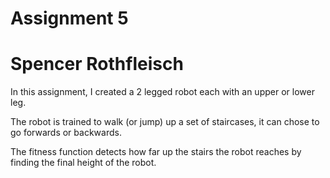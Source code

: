 # Assignment 5
# Spencer Rothfleisch

In this assignment, I created a 2 legged robot each with an upper or lower leg.

The robot is trained to walk (or jump) up a set of staircases, it can chose to go forwards or backwards.

The fitness function detects how far up the stairs the robot reaches by finding the final height of the robot.